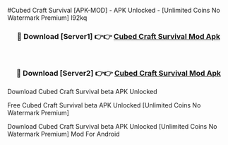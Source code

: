 #Cubed Craft Survival [APK-MOD] - APK Unlocked - [Unlimited Coins No Watermark Premium] l92kq



<div align="center">

<h3>🔴 Download [Server1] 👉👉 <a href="https://momento.my/?title=Cubed_Craft_Survival">Cubed Craft Survival Mod Apk</a></h3><br>

<h3>🔴 Download [Server2] 👉👉 <a href="https://momento.my/?title=Cubed_Craft_Survival">Cubed Craft Survival Mod Apk</a></h3>
</div>



Download Cubed Craft Survival beta APK Unlocked

Free Cubed Craft Survival beta APK Unlocked [Unlimited Coins No Watermark Premium]

Download Cubed Craft Survival beta APK Unlocked [Unlimited Coins No Watermark Premium] Mod For Android
